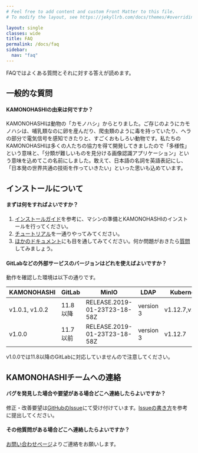 ```yaml
---
# Feel free to add content and custom Front Matter to this file.
# To modify the layout, see https://jekyllrb.com/docs/themes/#overriding-theme-defaults

layout: single
classes: wide
title: FAQ
permalink: /docs/faq
sidebar:
  nav: "faq"
---
```


FAQではよくある質問とそれに対する答えが読めます。



## 一般的な質問
#### KAMONOHASHIの由来は何ですか？

 
 KAMONOHASHIは動物の「カモノハシ」からとりました。ご存じのようにカモノハシは、哺乳類なのに卵を産んだり、爬虫類のように毒を持っていたり、ヘラの部分で電気信号を感知できたりと、すごくおもしろい動物です。私たちのKAMONOHASHIは多くの人たちの協力を得て開発してきましたので「多様性」という意味と、「分類が難しいものを見分ける画像認識アプリケーション」という意味を込めてこの名前にしました。敢えて、日本語の名詞を英語表記にし、「日本発の世界共通の技術を作っていきたい」といった思いも込めています。

## インストールについて

#### まずは何をすればよいですか？
 
  1. [インストールガイド](/docs/install-and-update)を参考に、マシンの準備とKAMONOHASHIのインストールを行ってください。
  1. [チュートリアル](/docs/install-and-update)を一通りやってみてください。
  1. [ほかのドキュメント](/docs/)にも目を通してみてください。何か問題がおきたら[質問](contact/)してみましょう。



#### GitLabなどの外部サービスのバージョンはどれを使えばよいですか？

   動作を確認した環境は以下の通りです。

  |KAMONOHASHI|GitLab|MinIO| LDAP|Kubernetes |
  |---|---|---|---|---|
  |v1.0.1, v1.0.2|11.8以降|RELEASE.2019-01-23T23-18-58Z|version 3| v1.12.7,v1.14.1|
  |v1.0.0|11.7以前|RELEASE.2019-01-23T23-18-58Z|version 3| v1.12.7|

  v1.0.0では11.8以降のGitLabに対応していませんので注意してください。


## KAMONOHASHIチームへの連絡

#### バグを発見した場合や要望がある場合どこへ連絡したらよいですか？

 修正・改善要望は[GitHubのIssue](https://github.com/KAMONOHASHI/kamonohashi/issues)にて受け付けています。[Issueの書き方](https://github.com/KAMONOHASHI/kamonohashi/wiki/Submitting-Bugs-and-Suggestions)を参考に提出してください。

#### その他質問がある場合どこへ連絡したらよいですか？
 [お問い合わせページ](/contact/)よりご連絡をお願いします。


